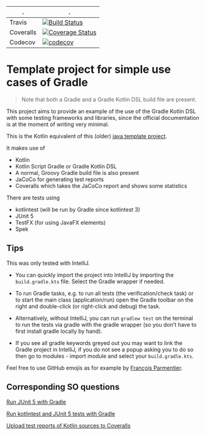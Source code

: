 . | .
 --- | ---
Travis | [![Build Status](https://travis-ci.org/PHPirates/kotlin-template-project.svg?branch=master)](https://travis-ci.org/PHPirates/kotlin-template-project)
Coveralls | [![Coverage Status](https://coveralls.io/repos/github/PHPirates/kotlin-template-project/badge.svg?branch=master)](https://coveralls.io/github/PHPirates/kotlin-template-project?branch=master)
Codecov | [![codecov](https://codecov.io/gh/PHPirates/kotlin-template-project/branch/master/graph/badge.svg)](https://codecov.io/gh/PHPirates/kotlin-template-project)

# Template project for simple use cases of Gradle

> Note that both a Gradle and a Gradle Kotlin DSL build file are present.

This project aims to provide an example of the use of the Gradle Kotlin DSL with some testing frameworks and libraries, since the official documentation is at the moment of writing very minimal.

This is the Kotlin equivalent of this (older) [java template project](https://github.com/PHPirates/java-template-project).

It makes use of
* Kotlin
* Kotlin Script Gradle or Gradle Kotlin DSL 
* A normal, Groovy Gradle build file is also present
* JaCoCo for generating test reports
* Coveralls which takes the JaCoCo report and shows some statistics

There are tests using
* kotlintest (will be run by Gradle since kotlintest 3)
* JUnit 5
* TestFX (for using JavaFX elements)
* Spek

## Tips
This was only tested with IntelliJ.

* You can quickly import the project into IntelliJ by importing the `build.gradle.kts` file. Select the Gradle wrapper if needed.

* To run Gradle tasks, e.g. to run all tests (the verification/check task) or to start the main class (application/run) open the Gradle toolbar on the right and double-click (or right-click and debug) the task.

* Alternatively, without IntelliJ, you can run `gradlew test` on the terminal to run the tests via gradle with the gradle wrapper (so you don't have to first install gradle locally by hand).

* If you see all gradle keywords greyed out you may want to link the Gradle project in IntelliJ, if you do not see a popup asking you to do so then go to modules - import module and select your `build.gradle.kts`.

Feel free to use GitHub emojis as for example by [François Parmentier](https://gist.github.com/parmentf/035de27d6ed1dce0b36a).

## Corresponding SO questions
[Run JUnit 5 with Gradle](https://stackoverflow.com/questions/44429751/how-to-use-junit-5-with-gradle)

[Run kotlintest and JUnit 5 tests with Gradle](https://stackoverflow.com/questions/49638462/how-to-run-kotlintest-tests-using-the-gradle-kotlin-dsl)

[Upload test reports of Kotlin sources to Coveralls](https://stackoverflow.com/questions/50903389/how-to-upload-test-reports-of-kotlin-sources-to-coveralls)
